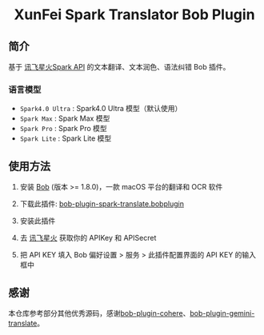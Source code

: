 <div>
  <h1 align="center">XunFei Spark Translator Bob Plugin</h1>
</div>

## 简介

基于 [讯飞星火Spark API](https://xinghuo.xfyun.cn/spark) 的文本翻译、文本润色、语法纠错 Bob 插件。

### 语言模型

* `Spark4.0 Ultra` : Spark4.0 Ultra 模型（默认使用）
* `Spark Max`  : Spark Max 模型
* `Spark Pro`  : Spark Pro 模型
* `Spark Lite` : Spark Lite 模型

## 使用方法

1. 安装 [Bob](https://bobtranslate.com/guide/#%E5%AE%89%E8%A3%85) (版本 >= 1.8.0)，一款 macOS 平台的翻译和 OCR 软件

2. 下载此插件: [bob-plugin-spark-translate.bobplugin](https://github.com/djx30103/bob-plugin-spark-translate/releases/latest)

3. 安装此插件

4. 去 [讯飞星火](https://console.xfyun.cn/services) 获取你的 APIKey 和 APISecret

5. 把 API KEY 填入 Bob 偏好设置 > 服务 > 此插件配置界面的 API KEY 的输入框中

## 感谢

本仓库参考部分其他优秀源码，感谢[bob-plugin-cohere](https://github.com/missuo/bob-plugin-cohere)、[bob-plugin-gemini-translate](https://github.com/BrianShenCC/bob-plugin-gemini-translate)。

